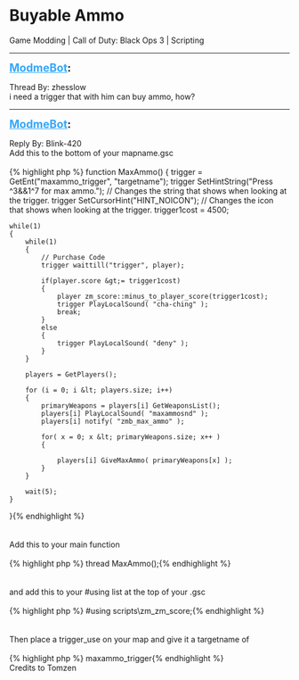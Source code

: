 # Buyable Ammo
Game Modding | Call of Duty: Black Ops 3 | Scripting

---
<strong style="font-size: 1.4em;"><span style="text-decoration: underline;text-decoration-color: #34a7f9;"><span style="color:#34a7f9;">ModmeBot</span></span>:</strong>

<p>Thread By: zhesslow<br />i need a trigger that with him can buy ammo, how?</p>

---
<strong style="font-size: 1.4em;"><span style="text-decoration: underline;text-decoration-color: #34a7f9;"><span style="color:#34a7f9;">ModmeBot</span></span>:</strong>

<p>Reply By: Blink-420<br />Add this to the bottom of your mapname.gsc<br /><br />{% highlight php %}
function MaxAmmo()
{
    trigger = GetEnt("maxammo_trigger", "targetname");
    trigger SetHintString("Press ^3&amp;&amp;1^7 for max ammo."); // Changes the string that shows when looking at the trigger.
    trigger SetCursorHint("HINT_NOICON"); // Changes the icon that shows when looking at the trigger.
    trigger1cost = 4500;
  
    while(1)
    {
        while(1)
        {
            // Purchase Code
            trigger waittill("trigger", player);
                 
            if(player.score &gt;= trigger1cost)
            {
                player zm_score::minus_to_player_score(trigger1cost);
                trigger PlayLocalSound( "cha-ching" );
                break;
            }
            else
            {
                trigger PlayLocalSound( "deny" );
            }
        }
  		
		players = GetPlayers();

		for (i = 0; i &lt; players.size; i++)
		{
			primaryWeapons = players[i] GetWeaponsList(); 
			players[i] PlayLocalSound( "maxammosnd" );	
			players[i] notify( "zmb_max_ammo" );

			for( x = 0; x &lt; primaryWeapons.size; x++ )
			{

				players[i] GiveMaxAmmo( primaryWeapons[x] );
			}
		}

        wait(5);
    }
}{% endhighlight %}
<br /><br /><br />Add this to your main function<br /><br />{% highlight php %}
thread MaxAmmo();{% endhighlight %}
<br /><br /><br />and add this to your #using list at the top of your .gsc<br /><br />{% highlight php %}
#using scripts\zm\_zm_score;{% endhighlight %}
<br /><br /><br />Then place a trigger_use on your map and give it a targetname of <br /><br />{% highlight php %}
maxammo_trigger{% endhighlight %}
<br />Credits to Tomzen</p>
